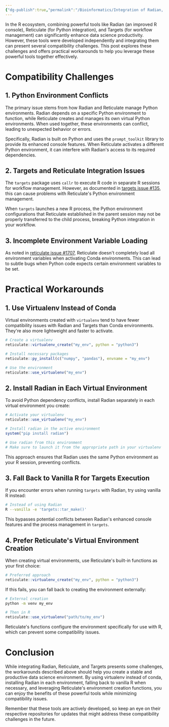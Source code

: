 ```yaml
---
{"dg-publish":true,"permalink":"/Bioinformatics/Integration of Radian, Reticulate, and Targets in R/"}
---
```


In the R ecosystem, combining powerful tools like Radian (an improved R console), Reticulate (for Python integration), and Targets (for workflow management) can significantly enhance data science productivity. However, these tools were developed independently and integrating them can present several compatibility challenges. This post explores these challenges and offers practical workarounds to help you leverage these powerful tools together effectively.

# Compatibility Challenges

## 1. Python Environment Conflicts

The primary issue stems from how Radian and Reticulate manage Python environments. Radian depends on a specific Python environment to function, while Reticulate creates and manages its own virtual Python environments. When used together, these environments can conflict, leading to unexpected behavior or errors.

Specifically, Radian is built on Python and uses the `prompt_toolkit` library to provide its enhanced console features. When Reticulate activates a different Python environment, it can interfere with Radian's access to its required dependencies.

## 2. Targets and Reticulate Integration Issues

The `targets` package uses `callr` to execute R code in separate R sessions for workflow management. However, as documented in [targets issue #135](https://github.com/ropensci/targets/issues/135), this can cause problems with Reticulate's Python environment management.

When `targets` launches a new R process, the Python environment configurations that Reticulate established in the parent session may not be properly transferred to the child process, breaking Python integration in your workflow.

## 3. Incomplete Environment Variable Loading

As noted in [reticulate issue #1707](https://github.com/rstudio/reticulate/issues/1707), Reticulate doesn't completely load all environment variables when activating Conda environments. This can lead to subtle bugs when Python code expects certain environment variables to be set.

# Practical Workarounds

## 1. Use Virtualenv Instead of Conda

Virtual environments created with `virtualenv` tend to have fewer compatibility issues with Radian and Targets than Conda environments. They're also more lightweight and faster to activate.

```r
# Create a virtualenv
reticulate::virtualenv_create("my_env", python = "python3")

# Install necessary packages
reticulate::py_install(c("numpy", "pandas"), envname = "my_env")

# Use the environment
reticulate::use_virtualenv("my_env")
```

## 2. Install Radian in Each Virtual Environment

To avoid Python dependency conflicts, install Radian separately in each virtual environment you create:

```r
# Activate your virtualenv
reticulate::use_virtualenv("my_env")

# Install radian in the active environment
system("pip install radian")

# Use radian from this environment
# Make sure to launch it from the appropriate path in your virtualenv
```

This approach ensures that Radian uses the same Python environment as your R session, preventing conflicts.

## 3. Fall Back to Vanilla R for Targets Execution

If you encounter errors when running `targets` with Radian, try using vanilla R instead:

```bash
# Instead of using Radian
R --vanilla -e 'targets::tar_make()'
```

This bypasses potential conflicts between Radian's enhanced console features and the process management in `targets`.

## 4. Prefer Reticulate's Virtual Environment Creation

When creating virtual environments, use Reticulate's built-in functions as your first choice:

```r
# Preferred approach
reticulate::virtualenv_create("my_env", python = "python3")
```

If this fails, you can fall back to creating the environment externally:

```bash
# External creation
python -m venv my_env
```

```r
# Then in R
reticulate::use_virtualenv("path/to/my_env")
```

Reticulate's functions configure the environment specifically for use with R, which can prevent some compatibility issues.

# Conclusion

While integrating Radian, Reticulate, and Targets presents some challenges, the workarounds described above should help you create a stable and productive data science environment. By using virtualenv instead of conda, installing Radian in each environment, falling back to vanilla R when necessary, and leveraging Reticulate's environment creation functions, you can enjoy the benefits of these powerful tools while minimizing compatibility issues.

Remember that these tools are actively developed, so keep an eye on their respective repositories for updates that might address these compatibility challenges in the future.
